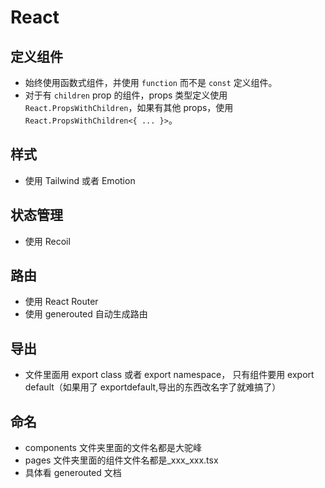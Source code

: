 # React

## 定义组件

- 始终使用函数式组件，并使用 `function` 而不是 `const` 定义组件。
- 对于有 `children` prop 的组件，props 类型定义使用 `React.PropsWithChildren`，如果有其他 props，使用 `React.PropsWithChildren<{ ... }>`。

## 样式

- 使用 Tailwind 或者 Emotion

## 状态管理

- 使用 Recoil

## 路由

- 使用 React Router
- 使用 generouted 自动生成路由

## 导出

- 文件里面用 export class 或者 export namespace， 只有组件要用 export default（如果用了 exportdefault,导出的东西改名字了就难搞了）

## 命名

- components 文件夹里面的文件名都是大驼峰
- pages 文件夹里面的组件文件名都是\_xxx_xxx.tsx
- 具体看 generouted 文档
